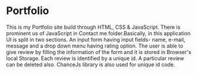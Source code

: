 # Portfolio
This is my Portfolio site build through HTML, CSS & JavaScript.
There is prominent us of JavaScript in Contact me folder.Basically, in this application UI is split in two sections.
An input form having input fields- name, e-mail, message and a drop down menu having rating option. The user is able to give review by filling the information of the form and it is stored in Browser's local Storage. Each review is identified by a unique id. A particular review can be deleted also.
ChanceJs library is also used for unique id code.

